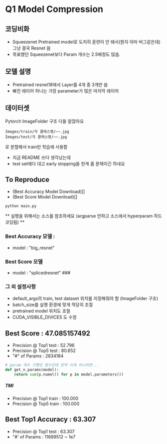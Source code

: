 # Q1 Model Compression #

## 코딩비화 ##
- Squeezenet Pretrained model로 도저히 훈련이 안 돼서(뭔지 아마 버그같은데)
그냥 결국 Resnet 씀
- 목표했던 Squeezenet보다 Param 개수는 2.5배정도 많음.

## 모델 설명 ##
- Pretrained resnet18에서 Layer를 4개 중 3개만 씀
- 빠진 레이어 하나는 가장 parameter가 많은 마지막 레이어

## 데이터셋 ##
Pytorch ImageFolder 구조 다들 알잖아요
```
Images/train/각 클래스명/~~.jpg
Images/test/각 클래스명/~~.jpg
```
로 분할해서 train만 학습에 사용함
- 지금 README 쓰다 생각났는데
- test set에다 대고 early stopping을 한게 좀 문제이긴 하네요


## To Reproduce ##

- (Best Accuracy Model Download)[]
- (Best Score Model Download)[]

```commandline
python main.py
```

** 실행을 위해서는 소스를 참조하세요 (argparse 안하고 소스에서 hyperparam 하드코딩됨) **

### Best Accuracy 모델 : ### 
- model : "big_resnet"

### Best Score 모델  ###
- model : "splicedresnet" ### 

### 그 외 설정사항 ### 
- default_args의 train, test dataset 위치를 지정해줘야 함 (ImageFolder 구조)
- batch_size를 실행 환경에 맞게 적당히 조절
- pretrained model 위치도 조절
- CUDA_VISIBLE_DIVICES 도 수정

## Best Score : 47.085157492 ##

- Precision @ Top1 test : 52.796
- Precision @ Top5 test : 80.652
- "#" of Params : 2834184
```python
# param 개수 구했던 함수인데 만약 이게 아니라면...
def get_n_params(model):
    return sum(p.numel() for p in model.parameters())
```
##### TMI #####
- Precision @ Top1 train : 100.000
- Precision @ Top5 train : 100.000



## Best Top1 Accuracy : 63.307 ##
- Precision @ Top1 test : 63.307
- "#' of Params : 11689512 ~ 1e7
 

